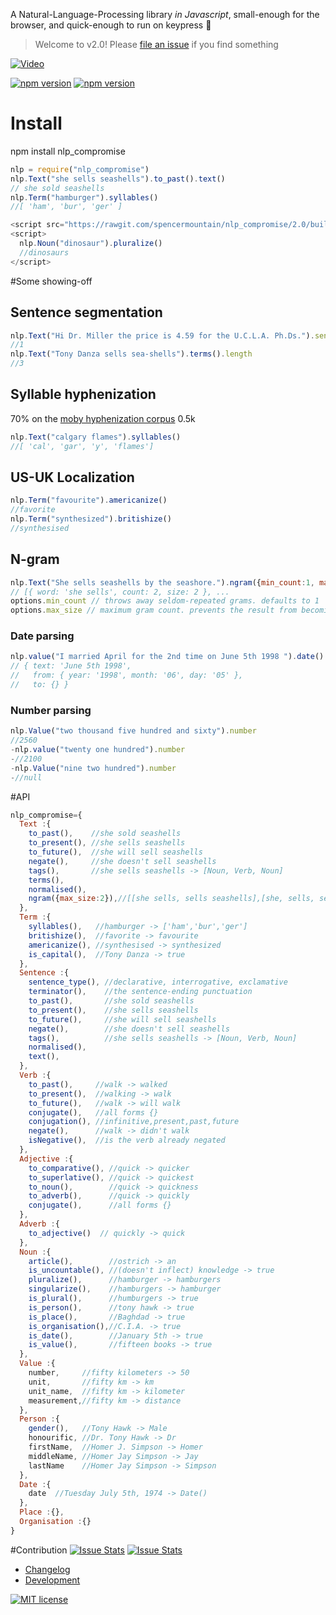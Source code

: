 
A Natural-Language-Processing library *in Javascript*, small-enough for the browser, and quick-enough to run on keypress :two_men_holding_hands:

> Welcome to v2.0!
> Please [file an issue](https://github.com/spencermountain/nlp_compromise/issues/new) if you find something

[![Video](http://i.vimeocdn.com/video/493948602_320.jpg)](https://vimeo.com/109880250)

[![npm version](https://badge.fury.io/js/nlp_compromise.svg)](https://www.npmjs.com/package/nlp_compromise)
[![npm version](https://img.shields.io/npm/dm/nlp_compromise.svg)](https://www.npmjs.com/package/nlp_compromise)

# Install
npm install nlp_compromise
```javascript
nlp = require("nlp_compromise")
nlp.Text("she sells seashells").to_past().text()
// she sold seashells
nlp.Term("hamburger").syllables()
//[ 'ham', 'bur', 'ger' ]
```

```javascript
<script src="https://rawgit.com/spencermountain/nlp_compromise/2.0/builds/nlp_compromise.es5.js"> </script>
<script>
  nlp.Noun("dinosaur").pluralize()
  //dinosaurs
</script>
```

#Some showing-off
## Sentence segmentation
```javascript
nlp.Text("Hi Dr. Miller the price is 4.59 for the U.C.L.A. Ph.Ds.").sentences.length
//1
nlp.Text("Tony Danza sells sea-shells").terms().length
//3
```

## Syllable hyphenization
70% on the [moby hyphenization corpus](http://www.gutenberg.org/dirs/etext02/mhyph10.zip)  0.5k
```javascript
nlp.Text("calgary flames").syllables()
//[ 'cal', 'gar', 'y', 'flames']
```

## US-UK Localization
```javascript
nlp.Term("favourite").americanize()
//favorite
nlp.Term("synthesized").britishize()
//synthesised
```
## N-gram
```javascript
nlp.Text("She sells seashells by the seashore.").ngram({min_count:1, max_size:5})
// [{ word: 'she sells', count: 2, size: 2 }, ...
options.min_count // throws away seldom-repeated grams. defaults to 1
options.max_size // maximum gram count. prevents the result from becoming gigantic. defaults to 5
```
### Date parsing
```javascript
nlp.value("I married April for the 2nd time on June 5th 1998 ").date()
// { text: 'June 5th 1998',
//   from: { year: '1998', month: '06', day: '05' },
//   to: {} }
```
### Number parsing
```javascript
nlp.Value("two thousand five hundred and sixty").number
//2560
-nlp.value("twenty one hundred").number
-//2100
-nlp.Value("nine two hundred").number
-//null
```


#API
```javascript
nlp_compromise={
  Text :{
    to_past(),    //she sold seashells
    to_present(), //she sells seashells
    to_future(),  //she will sell seashells
    negate(),     //she doesn't sell seashells
    tags(),       //she sells seashells -> [Noun, Verb, Noun]
    terms(),
    normalised(),
    ngram({max_size:2}),//[[she sells, sells seashells],[she, sells, seashells]]
  },
  Term :{
    syllables(),   //hamburger -> ['ham','bur','ger']
    britishize(),  //favorite -> favourite
    americanize(), //synthesised -> synthesized
    is_capital(),  //Tony Danza -> true
  },
  Sentence :{
    sentence_type(), //declarative, interrogative, exclamative
    terminator(),    //the sentence-ending punctuation
    to_past(),       //she sold seashells
    to_present(),    //she sells seashells
    to_future(),     //she will sell seashells
    negate(),        //she doesn't sell seashells
    tags(),          //she sells seashells -> [Noun, Verb, Noun]
    normalised(),
    text(),
  },
  Verb :{
    to_past(),     //walk -> walked
    to_present(),  //walking -> walk
    to_future(),   //walk -> will walk
    conjugate(),   //all forms {}
    conjugation(), //infinitive,present,past,future
    negate(),      //walk -> didn't walk
    isNegative(),  //is the verb already negated
  },
  Adjective :{
    to_comparative(), //quick -> quicker
    to_superlative(), //quick -> quickest
    to_noun(),        //quick -> quickness
    to_adverb(),      //quick -> quickly
    conjugate(),      //all forms {}
  },
  Adverb :{
    to_adjective()  // quickly -> quick
  },
  Noun :{
    article(),        //ostrich -> an
    is_uncountable(), //(doesn't inflect) knowledge -> true
    pluralize(),      //hamburger -> hamburgers
    singularize(),    //hamburgers -> hamburger
    is_plural(),      //humburgers -> true
    is_person(),      //tony hawk -> true
    is_place(),       //Baghdad -> true
    is_organisation(),//C.I.A. -> true
    is_date(),        //January 5th -> true
    is_value(),       //fifteen books -> true
  },
  Value :{
    number,     //fifty kilometers -> 50
    unit,       //fifty km -> km
    unit_name,  //fifty km -> kilometer
    measurement,//fifty km -> distance
  },
  Person :{
    gender(),   //Tony Hawk -> Male
    honourific, //Dr. Tony Hawk -> Dr
    firstName,  //Homer J. Simpson -> Homer
    middleName, //Homer Jay Simpson -> Jay
    lastName    //Homer Jay Simpson -> Simpson
  },
  Date :{
    date  //Tuesday July 5th, 1974 -> Date()
  },
  Place :{},
  Organisation :{}
}
```

#Contribution
[![Issue Stats](http://issuestats.com/github/spencermountain/nlp_compromise/badge/pr)](http://issuestats.com/github/spencermountain/nlp_compromise)
[![Issue Stats](http://issuestats.com/github/spencermountain/nlp_compromise/badge/issue)](http://issuestats.com/github/spencermountain/nlp_compromise)

* [Changelog](https://github.com/spencermountain/nlp_compromise/blob/master/docs/changelog.md)
* [Development](https://github.com/spencermountain/nlp_compromise/blob/master/docs/development.md)

[![MIT license](http://img.shields.io/badge/license-MIT-brightgreen.svg)](http://opensource.org/licenses/MIT)

